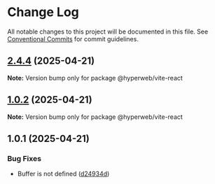 # Change Log

All notable changes to this project will be documented in this file.
See [Conventional Commits](https://conventionalcommits.org) for commit guidelines.

## [2.4.4](https://github.com/hyperweb-io/create-interchain-app/compare/@hyperweb/vite-react@1.0.2...@hyperweb/vite-react@2.4.4) (2025-04-21)

**Note:** Version bump only for package @hyperweb/vite-react





## [1.0.2](https://github.com/hyperweb-io/create-interchain-app/compare/@hyperweb/vite-react@1.0.1...@hyperweb/vite-react@1.0.2) (2025-04-21)

**Note:** Version bump only for package @hyperweb/vite-react





## 1.0.1 (2025-04-21)


### Bug Fixes

* Buffer is not defined ([d24934d](https://github.com/hyperweb-io/create-interchain-app/commit/d24934d08dea26ff37dc8b28ec33a36febe94ba1))
